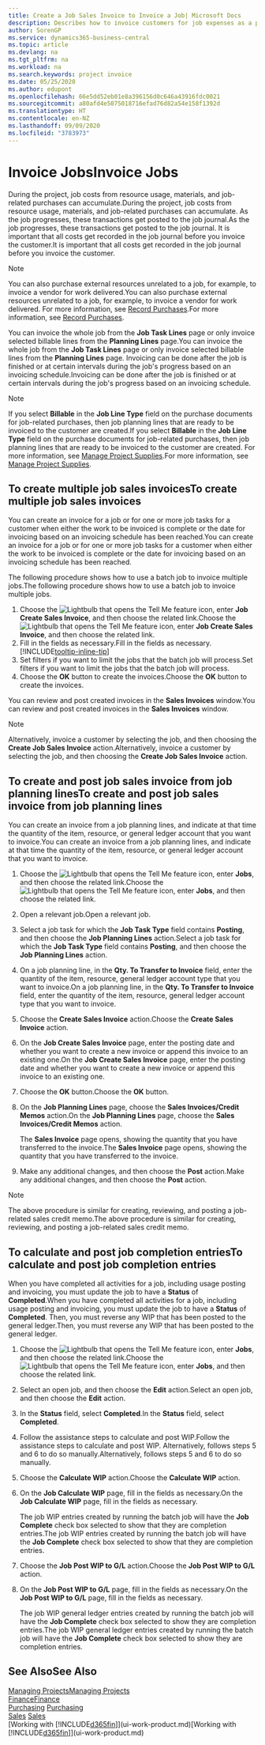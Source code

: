 ```yaml
---
title: Create a Job Sales Invoice to Invoice a Job| Microsoft Docs
description: Describes how to invoice customers for job expenses as a project progresses.
author: SorenGP
ms.service: dynamics365-business-central
ms.topic: article
ms.devlang: na
ms.tgt_pltfrm: na
ms.workload: na
ms.search.keywords: project invoice
ms.date: 05/25/2020
ms.author: edupont
ms.openlocfilehash: 66e5dd52eb01e8a396156d0c646a43916fdc0021
ms.sourcegitcommit: a80afd4e5075018716efad76d82a54e158f1392d
ms.translationtype: HT
ms.contentlocale: en-NZ
ms.lasthandoff: 09/09/2020
ms.locfileid: "3783973"
---
```

# <a name="invoice-jobs"></a><span data-ttu-id="9f68d-103">Invoice Jobs</span><span class="sxs-lookup"><span data-stu-id="9f68d-103">Invoice Jobs</span></span>
<span data-ttu-id="9f68d-104">During the project, job costs from resource usage, materials, and job-related purchases can accumulate.</span><span class="sxs-lookup"><span data-stu-id="9f68d-104">During the project, job costs from resource usage, materials, and job-related purchases can accumulate.</span></span> <span data-ttu-id="9f68d-105">As the job progresses, these transactions get posted to the job journal.</span><span class="sxs-lookup"><span data-stu-id="9f68d-105">As the job progresses, these transactions get posted to the job journal.</span></span> <span data-ttu-id="9f68d-106">It is important that all costs get recorded in the job journal before you invoice the customer.</span><span class="sxs-lookup"><span data-stu-id="9f68d-106">It is important that all costs get recorded in the job journal before you invoice the customer.</span></span>

> [!NOTE]
> <span data-ttu-id="9f68d-107">You can also purchase external resources unrelated to a job, for example, to invoice a vendor for work delivered.</span><span class="sxs-lookup"><span data-stu-id="9f68d-107">You can also purchase external resources unrelated to a job, for example, to invoice a vendor for work delivered.</span></span> <span data-ttu-id="9f68d-108">For more information, see [Record Purchases](purchasing-how-record-purchases.md).</span><span class="sxs-lookup"><span data-stu-id="9f68d-108">For more information, see [Record Purchases](purchasing-how-record-purchases.md).</span></span>

<span data-ttu-id="9f68d-109">You can invoice the whole job from the **Job Task Lines** page or only invoice selected billable lines from the **Planning Lines** page.</span><span class="sxs-lookup"><span data-stu-id="9f68d-109">You can invoice the whole job from the **Job Task Lines** page or only invoice selected billable lines from the **Planning Lines** page.</span></span> <span data-ttu-id="9f68d-110">Invoicing can be done after the job is finished or at certain intervals during the job's progress based on an invoicing schedule.</span><span class="sxs-lookup"><span data-stu-id="9f68d-110">Invoicing can be done after the job is finished or at certain intervals during the job's progress based on an invoicing schedule.</span></span>

> [!NOTE]  
> <span data-ttu-id="9f68d-111">If you select **Billable** in the **Job Line Type** field on the purchase documents for job-related purchases, then job planning lines that are ready to be invoiced to the customer are created.</span><span class="sxs-lookup"><span data-stu-id="9f68d-111">If you select **Billable** in the **Job Line Type** field on the purchase documents for job-related purchases, then job planning lines that are ready to be invoiced to the customer are created.</span></span> <span data-ttu-id="9f68d-112">For more information, see [Manage Project Supplies](projects-how-manage-project-supplies.md).</span><span class="sxs-lookup"><span data-stu-id="9f68d-112">For more information, see [Manage Project Supplies](projects-how-manage-project-supplies.md).</span></span>

## <a name="to-create-multiple-job-sales-invoices"></a><span data-ttu-id="9f68d-113">To create multiple job sales invoices</span><span class="sxs-lookup"><span data-stu-id="9f68d-113">To create multiple job sales invoices</span></span>
<span data-ttu-id="9f68d-114">You can create an invoice for a job or for one or more job tasks for a customer when either the work to be invoiced is complete or the date for invoicing based on an invoicing schedule has been reached.</span><span class="sxs-lookup"><span data-stu-id="9f68d-114">You can create an invoice for a job or for one or more job tasks for a customer when either the work to be invoiced is complete or the date for invoicing based on an invoicing schedule has been reached.</span></span>

<span data-ttu-id="9f68d-115">The following procedure shows how to use a batch job to invoice multiple jobs.</span><span class="sxs-lookup"><span data-stu-id="9f68d-115">The following procedure shows how to use a batch job to invoice multiple jobs.</span></span>  

1. <span data-ttu-id="9f68d-116">Choose the ![Lightbulb that opens the Tell Me feature](media/ui-search/search_small.png "Tell me what you want to do") icon, enter **Job Create Sales Invoice**, and then choose the related link.</span><span class="sxs-lookup"><span data-stu-id="9f68d-116">Choose the ![Lightbulb that opens the Tell Me feature](media/ui-search/search_small.png "Tell me what you want to do") icon, enter **Job Create Sales Invoice**, and then choose the related link.</span></span>  
2. <span data-ttu-id="9f68d-117">Fill in the fields as necessary.</span><span class="sxs-lookup"><span data-stu-id="9f68d-117">Fill in the fields as necessary.</span></span> [!INCLUDE[tooltip-inline-tip](includes/tooltip-inline-tip_md.md)]
3. <span data-ttu-id="9f68d-118">Set filters if you want to limit the jobs that the batch job will process.</span><span class="sxs-lookup"><span data-stu-id="9f68d-118">Set filters if you want to limit the jobs that the batch job will process.</span></span>
4. <span data-ttu-id="9f68d-119">Choose the **OK** button to create the invoices.</span><span class="sxs-lookup"><span data-stu-id="9f68d-119">Choose the **OK** button to create the invoices.</span></span>  

<span data-ttu-id="9f68d-120">You can review and post created invoices in the **Sales Invoices** window.</span><span class="sxs-lookup"><span data-stu-id="9f68d-120">You can review and post created invoices in the **Sales Invoices** window.</span></span>

> [!NOTE]
> <span data-ttu-id="9f68d-121">Alternatively, invoice a customer by selecting the job, and then choosing the **Create Job Sales Invoice** action.</span><span class="sxs-lookup"><span data-stu-id="9f68d-121">Alternatively, invoice a customer by selecting the job, and then choosing the **Create Job Sales Invoice** action.</span></span> 

## <a name="to-create-and-post-job-sales-invoice-from-job-planning-lines"></a><span data-ttu-id="9f68d-122">To create and post job sales invoice from job planning lines</span><span class="sxs-lookup"><span data-stu-id="9f68d-122">To create and post job sales invoice from job planning lines</span></span>
<span data-ttu-id="9f68d-123">You can create an invoice from a job planning lines, and indicate at that time the quantity of the item, resource, or general ledger account that you want to invoice.</span><span class="sxs-lookup"><span data-stu-id="9f68d-123">You can create an invoice from a job planning lines, and indicate at that time the quantity of the item, resource, or general ledger account that you want to invoice.</span></span>

1. <span data-ttu-id="9f68d-124">Choose the ![Lightbulb that opens the Tell Me feature](media/ui-search/search_small.png "Tell me what you want to do") icon, enter **Jobs**, and then choose the related link.</span><span class="sxs-lookup"><span data-stu-id="9f68d-124">Choose the ![Lightbulb that opens the Tell Me feature](media/ui-search/search_small.png "Tell me what you want to do") icon, enter **Jobs**, and then choose the related link.</span></span>
2. <span data-ttu-id="9f68d-125">Open a relevant job.</span><span class="sxs-lookup"><span data-stu-id="9f68d-125">Open a relevant job.</span></span>
3. <span data-ttu-id="9f68d-126">Select a job task for which the **Job Task Type** field contains **Posting**, and then choose the **Job Planning Lines** action.</span><span class="sxs-lookup"><span data-stu-id="9f68d-126">Select a job task for which the **Job Task Type** field contains **Posting**, and then choose the **Job Planning Lines** action.</span></span>  
4. <span data-ttu-id="9f68d-127">On a job planning line, in the **Qty. To Transfer to Invoice** field, enter the quantity of the item, resource, general ledger account type that you want to invoice.</span><span class="sxs-lookup"><span data-stu-id="9f68d-127">On a job planning line, in the **Qty. To Transfer to Invoice** field, enter the quantity of the item, resource, general ledger account type that you want to invoice.</span></span>  
5. <span data-ttu-id="9f68d-128">Choose the **Create Sales Invoice** action.</span><span class="sxs-lookup"><span data-stu-id="9f68d-128">Choose the **Create Sales Invoice** action.</span></span>
6. <span data-ttu-id="9f68d-129">On the **Job Create Sales Invoice** page, enter the posting date and whether you want to create a new invoice or append this invoice to an existing one.</span><span class="sxs-lookup"><span data-stu-id="9f68d-129">On the **Job Create Sales Invoice** page, enter the posting date and whether you want to create a new invoice or append this invoice to an existing one.</span></span>
7. <span data-ttu-id="9f68d-130">Choose the **OK** button.</span><span class="sxs-lookup"><span data-stu-id="9f68d-130">Choose the **OK** button.</span></span>  
8. <span data-ttu-id="9f68d-131">On the **Job Planning Lines** page, choose the **Sales Invoices/Credit Memos** action.</span><span class="sxs-lookup"><span data-stu-id="9f68d-131">On the **Job Planning Lines** page, choose the **Sales Invoices/Credit Memos** action.</span></span>

    <span data-ttu-id="9f68d-132">The **Sales Invoice** page opens, showing the quantity that you have transferred to the invoice.</span><span class="sxs-lookup"><span data-stu-id="9f68d-132">The **Sales Invoice** page opens, showing the quantity that you have transferred to the invoice.</span></span>
9. <span data-ttu-id="9f68d-133">Make any additional changes, and then choose the **Post** action.</span><span class="sxs-lookup"><span data-stu-id="9f68d-133">Make any additional changes, and then choose the **Post** action.</span></span>

> [!NOTE]  
>   <span data-ttu-id="9f68d-134">The above procedure is similar for creating, reviewing, and posting a job-related sales credit memo.</span><span class="sxs-lookup"><span data-stu-id="9f68d-134">The above procedure is similar for creating, reviewing, and posting a job-related sales credit memo.</span></span>

## <a name="to-calculate-and-post-job-completion-entries"></a><span data-ttu-id="9f68d-135">To calculate and post job completion entries</span><span class="sxs-lookup"><span data-stu-id="9f68d-135">To calculate and post job completion entries</span></span>
<span data-ttu-id="9f68d-136">When you have completed all activities for a job, including usage posting and invoicing, you must update the job to have a **Status** of **Completed**.</span><span class="sxs-lookup"><span data-stu-id="9f68d-136">When you have completed all activities for a job, including usage posting and invoicing, you must update the job to have a **Status** of **Completed**.</span></span> <span data-ttu-id="9f68d-137">Then, you must reverse any WIP that has been posted to the general ledger.</span><span class="sxs-lookup"><span data-stu-id="9f68d-137">Then, you must reverse any WIP that has been posted to the general ledger.</span></span>

1. <span data-ttu-id="9f68d-138">Choose the ![Lightbulb that opens the Tell Me feature](media/ui-search/search_small.png "Tell me what you want to do") icon, enter **Jobs**, and then choose the related link.</span><span class="sxs-lookup"><span data-stu-id="9f68d-138">Choose the ![Lightbulb that opens the Tell Me feature](media/ui-search/search_small.png "Tell me what you want to do") icon, enter **Jobs**, and then choose the related link.</span></span>  
2. <span data-ttu-id="9f68d-139">Select an open job, and then choose the **Edit** action.</span><span class="sxs-lookup"><span data-stu-id="9f68d-139">Select an open job, and then choose the **Edit** action.</span></span>
3. <span data-ttu-id="9f68d-140">In the **Status** field, select **Completed**.</span><span class="sxs-lookup"><span data-stu-id="9f68d-140">In the **Status** field, select **Completed**.</span></span>
4. <span data-ttu-id="9f68d-141">Follow the assistance steps to calculate and post WIP.</span><span class="sxs-lookup"><span data-stu-id="9f68d-141">Follow the assistance steps to calculate and post WIP.</span></span> <span data-ttu-id="9f68d-142">Alternatively, follows steps 5 and 6 to do so manually.</span><span class="sxs-lookup"><span data-stu-id="9f68d-142">Alternatively, follows steps 5 and 6 to do so manually.</span></span>  
5. <span data-ttu-id="9f68d-143">Choose the **Calculate WIP** action.</span><span class="sxs-lookup"><span data-stu-id="9f68d-143">Choose the **Calculate WIP** action.</span></span>
6. <span data-ttu-id="9f68d-144">On the **Job Calculate WIP** page, fill in the fields as necessary.</span><span class="sxs-lookup"><span data-stu-id="9f68d-144">On the **Job Calculate WIP** page, fill in the fields as necessary.</span></span>  

     <span data-ttu-id="9f68d-145">The job WIP entries created by running the batch job will have the **Job Complete** check box selected to show that they are completion entries.</span><span class="sxs-lookup"><span data-stu-id="9f68d-145">The job WIP entries created by running the batch job will have the **Job Complete** check box selected to show that they are completion entries.</span></span>  
7. <span data-ttu-id="9f68d-146">Choose the **Job Post WIP to G/L** action.</span><span class="sxs-lookup"><span data-stu-id="9f68d-146">Choose the **Job Post WIP to G/L** action.</span></span>
8. <span data-ttu-id="9f68d-147">On the **Job Post WIP to G/L** page, fill in the fields as necessary.</span><span class="sxs-lookup"><span data-stu-id="9f68d-147">On the **Job Post WIP to G/L** page, fill in the fields as necessary.</span></span>  

     <span data-ttu-id="9f68d-148">The job WIP general ledger entries created by running the batch job will have the **Job Complete** check box selected to show they are completion entries.</span><span class="sxs-lookup"><span data-stu-id="9f68d-148">The job WIP general ledger entries created by running the batch job will have the **Job Complete** check box selected to show they are completion entries.</span></span>

## <a name="see-also"></a><span data-ttu-id="9f68d-149">See Also</span><span class="sxs-lookup"><span data-stu-id="9f68d-149">See Also</span></span>
[<span data-ttu-id="9f68d-150">Managing Projects</span><span class="sxs-lookup"><span data-stu-id="9f68d-150">Managing Projects</span></span>](projects-manage-projects.md)  
[<span data-ttu-id="9f68d-151">Finance</span><span class="sxs-lookup"><span data-stu-id="9f68d-151">Finance</span></span>](finance.md)  
<span data-ttu-id="9f68d-152">[Purchasing](purchasing-manage-purchasing.md)       </span><span class="sxs-lookup"><span data-stu-id="9f68d-152">[Purchasing](purchasing-manage-purchasing.md)       </span></span>  
<span data-ttu-id="9f68d-153">[Sales](sales-manage-sales.md)    </span><span class="sxs-lookup"><span data-stu-id="9f68d-153">[Sales](sales-manage-sales.md)    </span></span>  
<span data-ttu-id="9f68d-154">[Working with [!INCLUDE[d365fin](includes/d365fin_md.md)]](ui-work-product.md)</span><span class="sxs-lookup"><span data-stu-id="9f68d-154">[Working with [!INCLUDE[d365fin](includes/d365fin_md.md)]](ui-work-product.md)</span></span>  

